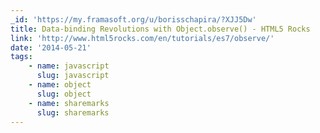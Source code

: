 ```yaml
---
_id: 'https://my.framasoft.org/u/borisschapira/?XJJ5Dw'
title: Data-binding Revolutions with Object.observe() - HTML5 Rocks
link: 'http://www.html5rocks.com/en/tutorials/es7/observe/'
date: '2014-05-21'
tags:
    - name: javascript
      slug: javascript
    - name: object
      slug: object
    - name: sharemarks
      slug: sharemarks
---
```


<div class="markdown"><p></p></div>
